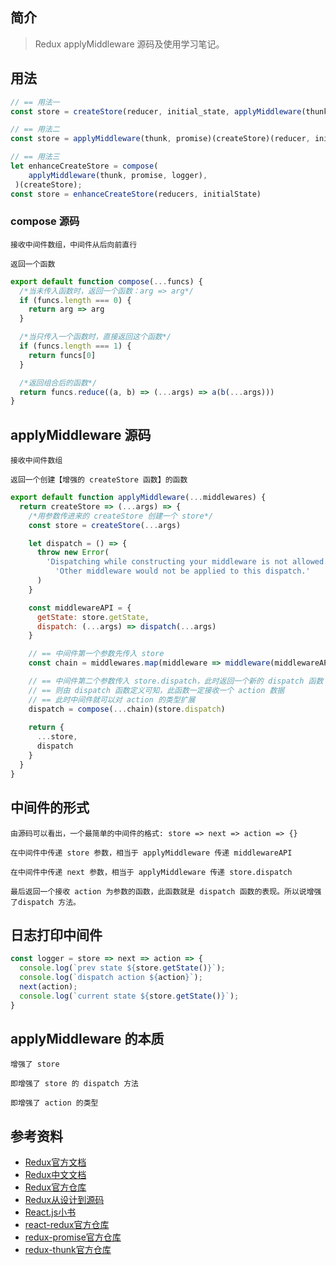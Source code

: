 ## 简介

> Redux applyMiddleware 源码及使用学习笔记。

## 用法

```js
// == 用法一
const store = createStore(reducer, initial_state, applyMiddleware(thunk, promise, logger))

// == 用法二
const store = applyMiddleware(thunk, promise)(createStore)(reducer, initialState)

// == 用法三
let enhanceCreateStore = compose(
    applyMiddleware(thunk, promise, logger),
 )(createStore);
const store = enhanceCreateStore(reducers, initialState)
```

### compose 源码

```text
接收中间件数组，中间件从后向前直行

返回一个函数
```

```js
export default function compose(...funcs) {
  /*当未传入函数时，返回一个函数：arg => arg*/
  if (funcs.length === 0) {
    return arg => arg
  }

  /*当只传入一个函数时，直接返回这个函数*/
  if (funcs.length === 1) {
    return funcs[0]
  }

  /*返回组合后的函数*/
  return funcs.reduce((a, b) => (...args) => a(b(...args)))
}
```

## applyMiddleware 源码

```text
接收中间件数组

返回一个创建【增强的 createStore 函数】的函数
```

```js
export default function applyMiddleware(...middlewares) {
  return createStore => (...args) => {
    /*用参数传进来的 createStore 创建一个 store*/
    const store = createStore(...args)

    let dispatch = () => {
      throw new Error(
        'Dispatching while constructing your middleware is not allowed. ' +
          'Other middleware would not be applied to this dispatch.'
      )
    }

    const middlewareAPI = {
      getState: store.getState,
      dispatch: (...args) => dispatch(...args)
    }

    // == 中间件第一个参数先传入 store
    const chain = middlewares.map(middleware => middleware(middlewareAPI))

    // == 中间件第二个参数传入 store.dispatch，此时返回一个新的 dispatch 函数
    // == 则由 dispatch 函数定义可知，此函数一定接收一个 action 数据
    // == 此时中间件就可以对 action 的类型扩展
    dispatch = compose(...chain)(store.dispatch)
   
    return {
      ...store,
      dispatch
    }
  }
}
```

## 中间件的形式

```text
由源码可以看出，一个最简单的中间件的格式: store => next => action => {}

在中间件中传递 store 参数，相当于 applyMiddleware 传递 middlewareAPI

在中间件中传递 next 参数，相当于 applyMiddleware 传递 store.dispatch

最后返回一个接收 action 为参数的函数，此函数就是 dispatch 函数的表现。所以说增强了dispatch 方法。
```

## 日志打印中间件

```js
const logger = store => next => action => {
  console.log(`prev state ${store.getState()}`);
  console.log(`dispatch action ${action}`);
  next(action);
  console.log(`current state ${store.getState()}`);
}
```

## applyMiddleware 的本质

```text
增强了 store

即增强了 store 的 dispatch 方法

即增强了 action 的类型
```

## 参考资料

- [Redux官方文档](https://redux.js.org/introduction/getting-started)
- [Redux中文文档](http://cn.redux.js.org/)
- [Redux官方仓库](https://github.com/reduxjs/redux)
- [Redux从设计到源码](https://tech.meituan.com/2017/07/14/redux-design-code.html)
- [React.js小书](http://huziketang.mangojuice.top/books/react/lesson30)
- [react-redux官方仓库](https://github.com/reduxjs/react-redux)
- [redux-promise官方仓库](https://github.com/redux-utilities/redux-promise)
- [redux-thunk官方仓库](https://github.com/reduxjs/redux-thunk)
